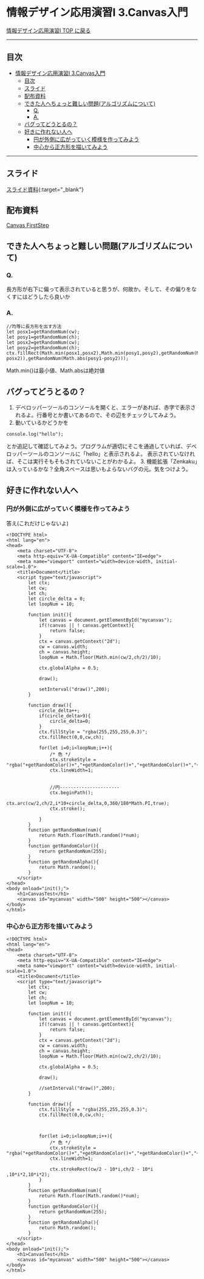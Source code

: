 # 情報デザイン応用演習I 3.Canvas入門

[情報デザイン応用演習I TOP に戻る](./index.md)

---

## 目次

- [情報デザイン応用演習I 3.Canvas入門](#情報デザイン応用演習i-3canvas入門)
  - [目次](#目次)
  - [スライド](#スライド)
  - [配布資料](#配布資料)
  - [できた人へちょっと難しい問題(アルゴリズムについて)](#できた人へちょっと難しい問題アルゴリズムについて)
    - [Q.](#q)
    - [A.](#a)
  - [バグってどうとるの？](#バグってどうとるの)
  - [好きに作れない人へ](#好きに作れない人へ)
    - [円が外側に広がっていく模様を作ってみよう](#円が外側に広がっていく模様を作ってみよう)
    - [中心から正方形を描いてみよう](#中心から正方形を描いてみよう)

---


## スライド

[スライド資料](./ida_03slide.pdf){:target="_blank"}

## 配布資料

[Canvas FirstStep](./tex/CanvasFirstStep.pdf)

## できた人へちょっと難しい問題(アルゴリズムについて)
### Q.
長方形が右下に偏って表示されていると思うが、何故か。そして、その偏りをなくすにはどうしたら良いか

### A.
```
//均等に長方形を出す方法
let posx1=getRandomNum(cw);
let posy1=getRandomNum(ch);
let posx2=getRandomNum(cw);
let posy2=getRandomNum(ch);
ctx.fillRect(Math.min(posx1,posx2),Math.min(posy1,posy2),getRandomNum(Math.abs(posx1-posx2)),getRandomNum(Math.abs(posy1-posy2)));
```

Math.min()は最小値、Math.absは絶対値

## バグってどうとるの？
1. デベロッパーツールのコンソールを開くと、エラーがあれば、赤字で表示されるよ。行番号とか書いてあるので、その辺をチェックしてみよう。
2. 動いているかどうかを
```
console.log("hello");
```
とか追記して確認してみよう。プログラムが適切にそこを通過していれば、デベロッパーツールのコンソールに「hello」と表示されるよ。
表示されていなければ、そこは実行そもそもされていないことがわかるよ。
3. 機能拡張「Zenkaku」は入っているかな？全角スペースは思いもよらないバグの元。気をつけよう。

## 好きに作れない人へ
### 円が外側に広がっていく模様を作ってみよう
答え(これだけじゃないよ)
```
<!DOCTYPE html>
<html lang="en">
<head>
    <meta charset="UTF-8">
    <meta http-equiv="X-UA-Compatible" content="IE=edge">
    <meta name="viewport" content="width=device-width, initial-scale=1.0">
    <title>Document</title>
    <script type="text/javascript">
        let ctx;
        let cw;
        let ch;
        let circle_delta = 0;
        let loopNum = 10;

        function init(){
            let canvas = document.getElementById("mycanvas");
            if(!canvas || ! canvas.getContext){
                return false;
            }
            ctx = canvas.getContext("2d");
            cw = canvas.width;
            ch = canvas.height;
            loopNum = Math.floor(Math.min(cw/2,ch/2)/10);

            ctx.globalAlpha = 0.5;

            draw();

            setInterval("draw()",200);
        }

        function draw(){
            circle_delta++;
            if(circle_delta>9){
                circle_delta=0;
            }
            ctx.fillStyle = "rgba(255,255,255,0.3)";
            ctx.fillRect(0,0,cw,ch);

            for(let i=0;i<loopNum;i++){
                /* 色 */
                ctx.strokeStyle = "rgba("+getRandomColor()+","+getRandomColor()+","+getRandomColor()+","+getRandomAlpha()+")";
                ctx.lineWidth=1;


                //円----------------------
                ctx.beginPath();
                ctx.arc(cw/2,ch/2,i*10+circle_delta,0,360/180*Math.PI,true);
                ctx.stroke();
                                
            }
        }
        function getRandomNum(num){
            return Math.floor(Math.random()*num);
        }
        function getRandomColor(){
            return getRandomNum(255);
        }
        function getRandomAlpha(){
            return Math.random();
        }
    </script>
</head>
<body onload="init();">
    <h1>CanvasTest</h1>
    <canvas id="mycanvas" width="500" height="500"></canvas>
</body>
</html>
```

### 中心から正方形を描いてみよう

```
<!DOCTYPE html>
<html lang="en">
<head>
    <meta charset="UTF-8">
    <meta http-equiv="X-UA-Compatible" content="IE=edge">
    <meta name="viewport" content="width=device-width, initial-scale=1.0">
    <title>Document</title>
    <script type="text/javascript">
        let ctx;
        let cw;
        let ch;
        let loopNum = 10;

        function init(){
            let canvas = document.getElementById("mycanvas");
            if(!canvas || ! canvas.getContext){
                return false;
            }
            ctx = canvas.getContext("2d");
            cw = canvas.width;
            ch = canvas.height;
            loopNum = Math.floor(Math.min(cw/2,ch/2)/10);

            ctx.globalAlpha = 0.5;

            draw();

            //setInterval("draw()",200);
        }

        function draw(){
            ctx.fillStyle = "rgba(255,255,255,0.3)";
            ctx.fillRect(0,0,cw,ch);



            for(let i=0;i<loopNum;i++){
                /* 色 */
                ctx.strokeStyle = "rgba("+getRandomColor()+","+getRandomColor()+","+getRandomColor()+","+getRandomAlpha()+")";
                ctx.lineWidth=1;
                
                ctx.strokeRect(cw/2 - 10*i,ch/2 - 10*i ,10*i*2,10*i*2);
            }
        }
        function getRandomNum(num){
            return Math.floor(Math.random()*num);
        }
        function getRandomColor(){
            return getRandomNum(255);
        }
        function getRandomAlpha(){
            return Math.random();
        }
    </script>
</head>
<body onload="init();">
    <h1>CanvasTest</h1>
    <canvas id="mycanvas" width="500" height="500"></canvas>
</body>
</html>
```